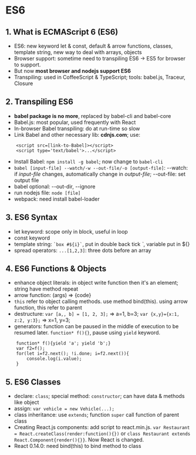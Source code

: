 # ES6

## 1. What is ECMAScript 6 (ES6)
- ES6: new keyword let & const, default & arrow functions, classes, template string, new way to deal with arrays, objects
- Browser support: sometime need to transpiling ES6 -> ES5 for browser to support.
- But now **most browser and nodejs support ES6**
- Transpiling: used in CoffeeScript & TypeScript; tools: babel.js, Traceur, Closure

## 2. Transpiling ES6
- **babel package is no more**, replaced by babel-cli and babel-core
- Babel.js: most popular, used frequently with React
- In-browser Babel transpiling: do at run-time so slow
- Link Babel and other necessary lib: **cdnjs.com**; use: 
```
	<script src=[link-to-Babel]></script>
	<script type='text/babel'>...</script>
```
- Install Babel: `npm install -g babel`; now change to `babel-cli`
- `babel [input-file] --watch/-w --out-file/-o [output-file]`: --watch: if *input-file* changes, automatically change in *output-file*; --out-file: set output file
- babel optional: --out-dir, --ignore
- run nodejs file: `node [file]`
- webpack: need install babel-loader

## 3. ES6 Syntax
- let keyword: scope only in block, useful in loop
- const keyword
- template string: `` `box #${i}` ``, put in double back tick *`*, variable put in ${}
- spread operators: `...[1,2,3]`: three dots before an array

## 4. ES6 Functions & Objects
- enhance object literals: in object write function then it's an element; string have method repeat
- arrow function: (args) => {code}
- `this` refer to object calling methods. use method bind(this). using arrow function, this refer to parent
- destructure: `var [a,, b] = [1, 2, 3];` => a=1, b=3; `var {x,y}={x:1, z:2, y:3};` => x=1, y=3;
- generators: function can be paused in the middle of execution to be resumed later. `function* f(){}`, pause using `yield` keyword.
```
	function* f(){yield 'a'; yield 'b';}
	var f2=f();
	for(let i=f2.next(); !i.done; i=f2.next()){
		console.log(i.value);
	}
```
## 5. ES6 Classes
- declare: `class`; special method: `constructor`; can have data & methods like object
- assign: `var vehicle = new Vehicle(...);`
- class inheritance: use `extends`; function `super` call function of parent class
- Creating React.js components: add script to react.min.js. `var Restaurant = React.createClass(render:function(){})` or `class Restaurant extends React.Component{render(){}}`. Now React is changed.
- React 0.14.0: need bind(this) to bind method to class